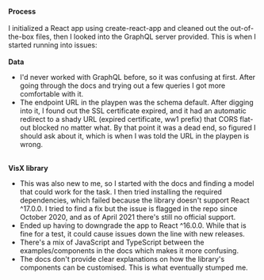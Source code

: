 <b>Process</b><br/><br/>
I initialized a React app using create-react-app and cleaned out the out-of-the-box files, then I looked into the GraphQL server provided. This is when I started running into issues:<br/><br/>
<b>Data</b><br/>
<ul>
<li>I'd never worked with GraphQL before, so it was confusing at first. After going through the docs and trying out a few queries I got more comfortable with it.</li>
<li>The endpoint URL in the playpen was the schema default. After digging into it, I found out the SSL certificate expired, and it had an automatic redirect to a shady URL (expired certificate, ww1 prefix) that CORS flat-out blocked no matter what. By that point it was a dead end, so figured I should ask about it, which is when I was told the URL in the playpen is wrong.</li>
</ul>
<br/>
<b>VisX library</b><br/>
<ul>
<li>This was also new to me, so I started with the docs and finding a model that could work for the task. I then tried installing the required dependencies, which failed because the library doesn't support React ^17.0.0. I tried to find a fix but the issue is flagged in the repo since October 2020, and as of April 2021 there's still no official support.</li>
<li>Ended up having to downgrade the app to React ^16.0.0. While that is fine for a test, it could cause issues down the line with new releases.</li>
<li>There's a mix of JavaScript and TypeScript between the examples/components in the docs which makes it more confusing.</li>
<li>The docs don't provide clear explanations on how the library's components can be customised. This is what eventually stumped me.</li>
</ul>
